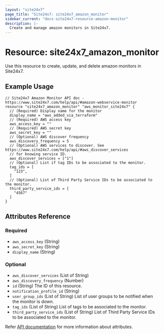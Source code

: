 ```yaml
---
layout: "site24x7"
page_title: "Site24x7: site24x7_amazon_monitor"
sidebar_current: "docs-site24x7-resource-amazon-monitor"
description: |-
  Create and manage amazon monitors in Site24x7.
---
```


# Resource: site24x7\_amazon\_monitor

Use this resource to create, update, and delete amazon monitors in Site24x7.

## Example Usage

```hcl
// Site24x7 Amazon Monitor API doc - https://www.site24x7.com/help/api/#amazon-webservice-monitor
resource "site24x7_amazon_monitor" "aws_monitor_site24x7" {
  // (Required) Display name for the monitor
  display_name = "aws_added_via_terraform"
  // (Required) AWS access key
  aws_access_key = ""
  // (Required) AWS secret key
  aws_secret_key = ""
  // (Optional) AWS discover frequency
  aws_discovery_frequency = 5
  // (Optional) AWS services to discover. See https://www.site24x7.com/help/api/#aws_discover_services 
  // for knowing service ID.
  aws_discover_services = ["1"]
  // (Optional) List if tag IDs to be associated to the monitor.
  tag_ids = [
    "123",
  ]
  // (Optional) List of Third Party Service IDs to be associated to the monitor.
  third_party_service_ids = [
    "4567"
  ]
}

```

## Attributes Reference

### Required

* `aws_access_key` (String)
* `aws_secret_key` (String)
* `display_name` (String)

### Optional

* `aws_discover_services` (List of String)
* `aws_discovery_frequency` (Number)
* `id` (String) The ID of this resource.
* `notification_profile_id` (String)
* `user_group_ids` (List of String) List of user groups to be notified when the monitor is down.
* `tag_ids` (List of String) List of tags to be associated to the monitor.
* `third_party_service_ids` (List of String) List of Third Party Service IDs to be associated to the monitor.

Refer [API documentation](https://www.site24x7.com/help/api/#amazon-webservice-monitor) for more information about attributes.

